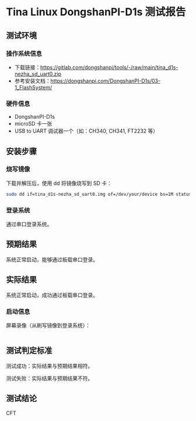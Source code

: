 # Tina Linux DongshanPI-D1s 测试报告

## 测试环境

### 操作系统信息

- 下载链接：https://gitlab.com/dongshanpi/tools/-/raw/main/tina_d1s-nezha_sd_uart0.zip
- 参考安装文档：https://dongshanpi.com/DongshanPI-D1s/03-1_FlashSystem/

### 硬件信息

- DongshanPI-D1s
- microSD 卡一张
- USB to UART 调试器一个（如：CH340, CH341, FT2232 等）

## 安装步骤

### 烧写镜像

下载并解压后，使用 dd 将镜像烧写到 SD 卡：
```bash
sudo dd if=tina_d1s-nezha_sd_uart0.img of=/dev/your/device bs=1M status=progress
```

### 登录系统

通过串口登录系统。

## 预期结果

系统正常启动，能够通过板载串口登录。

## 实际结果

系统正常启动，成功通过板载串口登录。

### 启动信息


屏幕录像（从刷写镜像到登录系统）：

```log
```


## 测试判定标准

测试成功：实际结果与预期结果相符。

测试失败：实际结果与预期结果不符。

## 测试结论

CFT